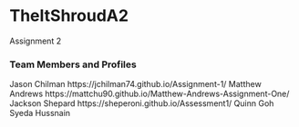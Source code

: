 # TheItShroudA2
Assignment 2
<h3>Team Members and Profiles</h3>
Jason Chilman https://jchilman74.github.io/Assignment-1/
Matthew Andrews https://mattchu90.github.io/Matthew-Andrews-Assignment-One/
Jackson Shepard https://sheperoni.github.io/Assessment1/
Quinn Goh 
Syeda Hussnain 
